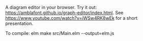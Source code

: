 A diagram editor in your browser. Try it out: https://amblafont.github.io/graph-editor/index.html.
See https://www.youtube.com/watch?v=iWSw4RK8wEk for a short presentation. 

To compile: elm make src/Main.elm --output=elm.js

